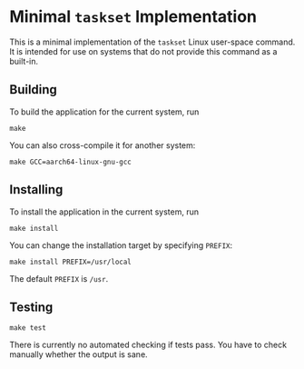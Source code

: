 # Minimal `taskset` Implementation

This is a minimal implementation of the `taskset` Linux user-space command.  It is intended for use
on systems that do not provide this command as a built-in.

## Building

To build the application for the current system, run

    make

You can also cross-compile it for another system:

    make GCC=aarch64-linux-gnu-gcc

## Installing

To install the application in the current system, run

    make install

You can change the installation target by specifying `PREFIX`:

    make install PREFIX=/usr/local

The default `PREFIX` is `/usr`.

## Testing

    make test

There is currently no automated checking if tests pass.  You have to check manually whether the
output is sane.
